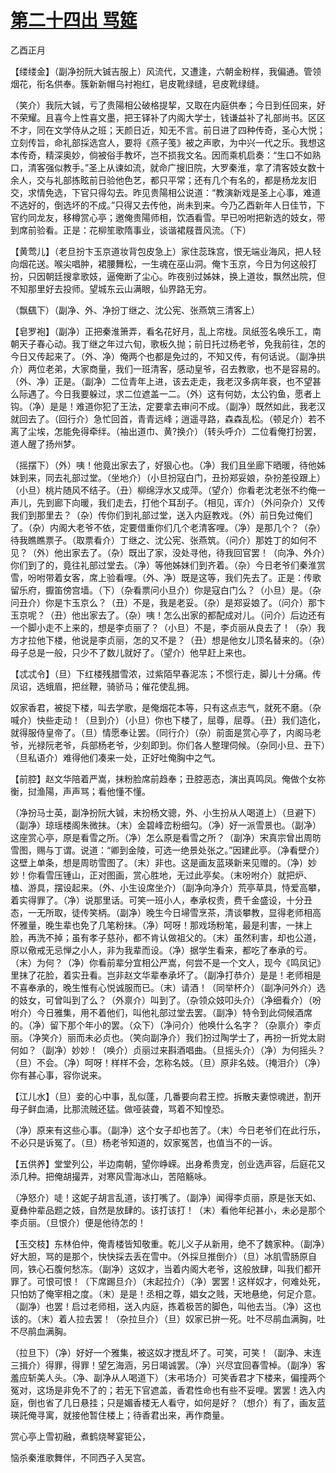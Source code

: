# [第二十四出 骂筵](http://www.sbkk88.com/mingzhu/gudaicn/taohuashan/200685.html)

乙酉正月

【缕缕金】（副净扮阮大铖吉服上）风流代，又遭逢，六朝金粉样，我偏通。管领烟花，衔名供奉。簇新新帽乌衬袍红，皂皮靴绿缝，皂皮靴绿缝。

（笑介）我阮大铖，亏了贵陽相公破格提挈，又取在内庭供奉；今日到任回来，好不荣耀。且喜今上性喜文墨，把王铎补了内阁大学士，钱谦益补了礼部尚书。区区不才，同在文学侍从之班；天颜日近，知无不言。前日进了四种传奇，圣心大悦；立刻传旨，命礼部採选宫人，要将《燕子笺》被之声歌，为中兴一代之乐。我想这本传奇，精深奥妙，倘被俗手教坏，岂不损我文名。因而乘机启奏：“生口不如熟口，清客强似教手。”圣上从谏如流，就命广搜旧院，大罗秦淮，拿了清客妓女数十余人，交与礼部拣眩前日验他色艺，都只平常；还有几个有名的，都是杨龙友旧交，求情免选，下官只得勾去。昨见贵陽相公说道：“教演新戏是圣上心事，难道不选好的，倒选坏的不成。”只得又去传他，尚未到来。今乃乙酉新年人日佳节，下官约同龙友，移樽赏心亭；邀俺贵陽师相，饮酒看雪。早已吩咐把新选的妓女，带到席前验看。正是：花柳笙歌隋事业，谈谐裙屐晋风流。（下）

【黄莺儿】（老旦扮卞玉京道妆背包皮急上）家住蕊珠宫，恨无端业海风，把人轻向烟花送。喉尖唱肿，裙腰舞松，一生魂在巫山洞。俺卞玉京，今日为何这般打扮，只因朝廷搜拿歌妓，逼俺断了尘心。昨夜别过姊妹，换上道妆，飘然出院，但不知那里好去投师。望城东云山满眼，仙界路无穷。

（飘颻下）（副净、外、净扮丁继之、沈公宪、张燕筑三清客上）

【皂罗袍】（副净）正把秦淮箫弄，看名花好月，乱上帘栊。凤纸签名唤乐工，南朝天子春心动。我丁继之年过六旬，歌板久抛；前日托过杨老爷，免我前往，怎的今日又传起来了。（外、净）俺两个也都是免过的，不知又传，有何话说。（副净拱介）两位老弟，大家商量，我们一班清客，感动皇爷，召去教歌，也不是容易的。（外、净）正是。（副净）二位青年上进，该去走走，我老汉多病年衰，也不望甚么际遇了。今日我要躲过，求二位遮盖一二。（外）这有何妨，太公钓鱼，愿者上钩。（净）是是！难道你犯了王法，定要拿去审问不成。（副净）既然如此，我老汉就回去了。（回行介）急忙回首，青青远峰；逍遥寻路，森森乱松。（顿足介）若不离了尘埃，怎能免得牵绊。（袖出道巾、黄?换介）（转头呼介）二位看俺打扮罢，道人醒了扬州梦。

（摇摆下）（外）咦！他竟出家去了，好狠心也。（净）我们且坐廊下晒暖，待他姊妹到来，同去礼部过堂。（坐地介）（小旦扮寇白门，丑扮郑妥娘，杂扮差役跟上）（小旦）桃片随风不结子。（丑）柳绵浮水又成萍。（望介）你看老沈老张不约俺一声儿，先到廊下向暖，我们走去，打他个耳刮子。（相见，诨介）（外问杂介）又传我们到那里去？（杂）传你们到礼部过堂，送入内庭教戏。（外）前日免过俺们了。（杂）内阁大老爷不依，定要借重你们几个老清客哩。（净）是那几个？（杂）待我瞧瞧票子。（取票看介）丁继之、沈公宪、张燕筑。（问介）那姓丁的如何不见？（外）他出家去了。（杂）既出了家，没处寻他，待我回官罢！（向净、外介）你们到了的，竟往礼部过堂去。（净）等他姊妹们到齐着。（杂）今日老爷们秦淮赏雪，吩咐带着女客，席上验看哩。（外、净）既是这等，我们先去了。正是：传歌留乐府，擫笛傍宫墙。（下）（杂看票问小旦介）你是寇白门么？（小旦）是。（杂问丑介）你是卞玉京么？（丑）不是，我是老妥。（杂）是郑妥娘了。（问介）那卞玉京呢？（丑）他出家去了。（杂）咦！怎么出家的都配成对儿。（问介）后边还有一个脚小走不上来的，想是李贞丽了？（小旦）不是，李贞丽从良去了！（杂）我方才拉他下楼，他说是李贞丽，怎的又不是？（丑）想是他女儿顶名替来的。（杂）母子总是一般，只少不了数儿就好了。（望介）他早赶上来也。

【忒忒令】（旦）下红楼残腊雪浓，过紫陌早春泥冻；不惯行走，脚儿十分痛。传凤诏，选蛾眉，把丝鞭，骑骄马；催花使乱拥。

奴家香君，被捉下楼，叫去学歌，是俺烟花本等，只有这点志气，就死不磨。（杂喊介）快些走动！（旦到介）（小旦）你也下楼了，屈尊，屈尊。（丑）我们造化，就得服侍皇帝了。（旦）情愿奉让罢。（同行介）（杂）前面是赏心亭了，内阁马老爷，光禄阮老爷，兵部杨老爷，少刻即到。你们各人整理伺候。（杂同小旦、丑下）（旦私语介）难得他们凑来一处，正好吐俺胸中之气。

【前腔】赵文华陪着严嵩，抹粉脸席前趋奉；丑腔恶态，演出真鸣凤。俺做个女祢衡，挝渔陽，声声骂；看他懂不懂。

（净扮马士英，副净扮阮大铖，末扮杨文骢，外、小生扮从人喝道上）（旦避下）（副净）琼瑶楼阁朱微抹。（末）金碧峰峦粉细勾。（净）好一派雪景也。（副净）这座赏心亭，原是看雪之所。（净）怎么原是看雪之所？（副净）宋真宗曾出周昉雪图，赐与丁谓。说道：“卿到金陵，可选一绝景处张之。”因建此亭。（净看壁介）这壁上单条，想是周昉雪图了。（末）非也。这是画友蓝瑛新来见赠的。（净）妙妙！你看雪压锺山，正对图画，赏心胜地，无过此亭矣。（末吩咐介）就把炉、榼、游具，摆设起来。（外、小生设席坐介）（副净向净介）荒亭草具，恃爱高攀，着实得罪了。（净）说那里话。可笑一班小人，奉承权贵，费千金盛设，十分丑态，一无所取，徒传笑柄。（副净）晚生今日埽雪烹茶，清谈攀教，显得老师相高怀雅量，晚生辈也免了几笔粉抹。（净）呵呀！那戏场粉笔，最是利害，一抹上脸，再洗不掉；虽有孝子慈孙，都不肯认做祖父的。（末）虽然利害，却也公道，原以儆戒无忌惮之小人，非为我辈而设。（净）据学生看来，都吃了奉承的亏。（末）为何？（净）你看前辈分宜相公严嵩，何尝不是一个文人，现今《鸣凤记》里抹了花脸，着实丑看。岂非赵文华辈奉承坏了。（副净打恭介）是是！老师相是不喜奉承的，晚生惟有心悦诚服而已。（末）请酒！（同举杯介）（副净问外介）选的妓女，可曾叫到了么？（外禀介）叫到了。（杂领众妓叩头介）（净细看介）（吩咐介）今日雅集，用不着他们，叫他礼部过堂去罢。（副净）特令到此伺候酒席的。（净）留下那个年小的罢。（众下）（净问介）他唤什么名字？（杂禀介）李贞丽。（净笑介）丽而未必贞也。（笑向副净介）我们扮过陶学士了，再扮一折党太尉何如？（副净）妙妙！（唤介）贞丽过来斟酒唱曲。（旦摇头介）（净）为何摇头？（旦）不会。（净）呵呀！样样不会，怎称名妓。（旦）原非名妓。（掩泪介）（净）你有甚心事，容你说来。

【江儿水】（旦）妾的心中事，乱似蓬，几番要向君王控。拆散夫妻惊魂迸，割开母子鲜血涌，比那流贼还猛。做哑装聋，骂着不知惶恐。

（净）原来有这些心事。（副净）这个女子却也苦了。（末）今日老爷们在此行乐，不必只是诉冤了。（旦）杨老爷知道的，奴家冤苦，也值当不的一诉。

【五供养】堂堂列公，半边南朝，望你峥嵘。出身希贵宠，创业选声容，后庭花又添几种。把俺胡撮弄，对寒风雪海冰山，苦陪觞咏。

（净怒介）唗！这妮子胡言乱道，该打嘴了。（副净）闻得李贞丽，原是张天如、夏彝仲辈品题之妓，自然是放肆的。该打该打！（末）看他年纪甚小，未必是那个李贞丽。（旦恨介）便是他待怎的！

【玉交枝】东林伯仲，俺青楼皆知敬重。乾儿义子从新用，绝不了魏家种。（副净）好大胆，骂的是那个，快快採去丢在雪中。（外採旦推倒介）（旦）冰肌雪肠原自同，铁心石腹何愁冻。（副净）这奴才，当着内阁大老爷，这般放肆，叫我们都开罪了。可恨可恨！（下席踢旦介）（末起拉介）（净）罢罢！这样奴才，何难处死，只怕妨了俺宰相之度。（末）是是！丞相之尊，娼女之贱，天地悬绝，何足介意。（副净）也罢！启过老师相，送入内庭，拣着极苦的脚色，叫他去当。（净）这也该的。（末）着人拉去罢！（杂拉旦介）（旦）奴家已拚一死。吐不尽鹃血满胸，吐不尽鹃血满胸。

（拉旦下）（净）好好一个雅集，被这奴才搅乱坏了。可笑，可笑！（副净、末连三揖介）得罪，得罪！望乞海涵，另日竭诚罢。（净）兴尽宜回春雪棹。（副净）客羞应斩美人头。（净、副净从人喝道下）（末弔场介）可笑香君才下楼来，偏撞两个冤对，这场是非免不了的；若无下官遮盖，香君性命也有些不妥哩。罢罢！选入内庭，倒也省了几日悬挂；只是媚香楼无人看守，如何是好？（想介）有了，画友蓝瑛託俺寻寓，就接他暂住楼上；待香君出来，再作商量。

赏心亭上雪初融，煮鹤烧琴宴钜公，

恼杀秦淮歌舞伴，不同西子入吴宫。

